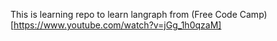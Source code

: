This is learning repo to learn langraph from (Free Code Camp)[https://www.youtube.com/watch?v=jGg_1h0qzaM]
